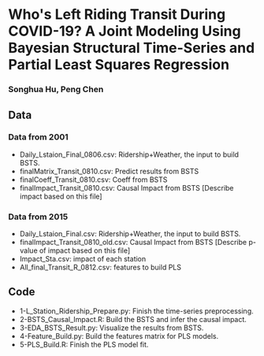 # Who's Left Riding Transit During COVID-19? A Joint Modeling Using Bayesian Structural Time-Series and Partial Least Squares Regression
### Songhua Hu, Peng Chen 

## Data
### Data from 2001
* Daily_Lstaion_Final_0806.csv: Ridership+Weather, the input to build BSTS.
* finalMatrix_Transit_0810.csv: Predict results from BSTS
* finalCoeff_Transit_0810.csv: Coeff from BSTS
* finalImpact_Transit_0810.csv: Causal Impact from BSTS [Describe impact based on this file]


### Data from 2015
* Daily_Lstaion_Final.csv: Ridership+Weather, the input to build BSTS.
* finalImpact_Transit_0810_old.csv: Causal Impact from BSTS [Describe p-value of impact based on this file]
* Impact_Sta.csv: impact of each station
* All_final_Transit_R_0812.csv: features to build PLS


## Code
* 1-L_Station_Ridership_Prepare.py: Finish the time-series preprocessing.
* 2-BSTS_Causal_Impact.R: Build the BSTS and infer the causal impact.
* 3-EDA_BSTS_Result.py: Visualize the results from BSTS.
* 4-Feature_Build.py: Build the features matrix for PLS models.
* 5-PLS_Build.R: Finish the PLS model fit.

